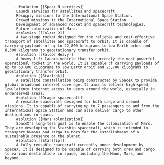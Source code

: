 		- #solution [[Space N services]]
		 Launch services for satellites and spacecraft.
		 Resupply missions to the International Space Station.
		 Crewed missions to the International Space Station.
		 Development of advanced rocket and spacecraft technologies.
		 Future colonization of Mars.
		 #solution [[Falcon 9]]
		 A two-stage rocket designed for the reliable and cost-effective transport of satellites and spacecraft to orbit. It is capable of carrying payloads of up to 22,800 kilograms to low Earth orbit and 8,300 kilograms to geostationary transfer orbit.
		 #solution [[Falcon Heavy]]
		 A heavy-lift launch vehicle that is currently the most powerful operational rocket in the world. It is capable of carrying payloads of up to 63,800 kilograms to low Earth orbit and 26,700 kilograms to geostationary transfer orbit.
		 #solution [[Starlink]]
		 A satellite constellation being constructed by SpaceX to provide global broadband internet coverage. It aims to deliver high-speed, low-latency internet access to users around the world, especially in underserved areas.
		 #solution [[Dragon spacecraft]]
		 A reusable spacecraft designed for both cargo and crewed missions. It is capable of carrying up to 7 passengers to and from the International Space Station and can also deliver cargo to other destinations in space.
		 #solution [[Mars colonization]]
		 SpaceX's long-term goal is to enable the colonization of Mars. They are developing the Starship spacecraft, which is intended to transport humans and cargo to Mars for the establishment of a sustainable presence on the planet.
		 #solution [[Starship]]
		 A fully reusable spacecraft currently under development by SpaceX. It is designed to be capable of carrying both crew and cargo to various destinations in space, including the Moon, Mars, and beyond.



